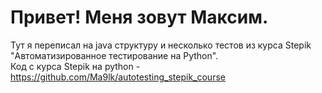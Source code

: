 # Привет! Меня зовут Максим.
Тут я переписал на java структуру и несколько тестов из курса Stepik "Автоматизированное тестирование на Python".  
Код с курса Stepik на python - https://github.com/Ma9lk/autotesting_stepik_course

